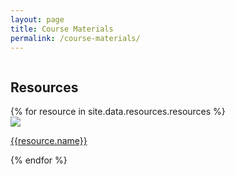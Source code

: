 ```yaml
---
layout: page
title: Course Materials
permalink: /course-materials/
---
```


<div style="width:100%; float: left">
    <div class="profile-pic-gallary ">
        <h2>Resources</h2>
        {% for resource in site.data.resources.resources %}
        <div class="image--cover-container">
            <img src="{{ resource.pic | prepend: site.baseurl }}" class="image--cover">
            <p><a href="{{resource.address}}">{{resource.name}}</a></p>
        </div>
        {% endfor %}
    </div>
</div>